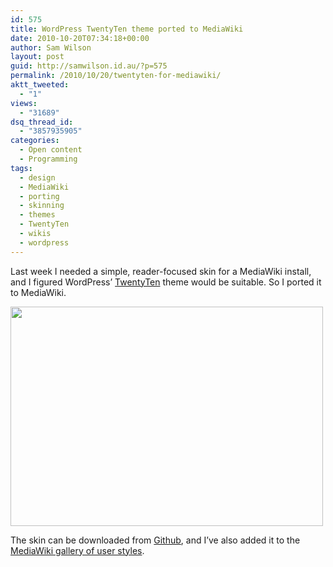 ```yaml
---
id: 575
title: WordPress TwentyTen theme ported to MediaWiki
date: 2010-10-20T07:34:18+00:00
author: Sam Wilson
layout: post
guid: http://samwilson.id.au/?p=575
permalink: /2010/10/20/twentyten-for-mediawiki/
aktt_tweeted:
  - "1"
views:
  - "31689"
dsq_thread_id:
  - "3857935905"
categories:
  - Open content
  - Programming
tags:
  - design
  - MediaWiki
  - porting
  - skinning
  - themes
  - TwentyTen
  - wikis
  - wordpress
---
```

Last week I needed a simple, reader-focused skin for a MediaWiki install, and I figured WordPress’ [TwentyTen](http://wordpress.org/extend/themes/twentyten) theme would be suitable. So I ported it to MediaWiki.



<img src="http://samwilson.id.au/wp-content/uploads/2010/10/WordPress-TwentyTen-theme-500x351.png" alt="" title="WordPress TwentyTen skin" width="500" height="351" class="aligncenter size-medium wp-image-576" srcset="https://samwilson.id.au/wp-content/uploads/2010/10/WordPress-TwentyTen-theme-500x351.png 500w, https://samwilson.id.au/wp-content/uploads/2010/10/WordPress-TwentyTen-theme-150x105.png 150w, https://samwilson.id.au/wp-content/uploads/2010/10/WordPress-TwentyTen-theme-1024x719.png 1024w, https://samwilson.id.au/wp-content/uploads/2010/10/WordPress-TwentyTen-theme.png 1423w" sizes="(max-width: 500px) 100vw, 500px" />

The skin can be downloaded from [Github](http://github.com/samwilson/mediawiki_twentyten), and I’ve also added it to the [MediaWiki gallery of user styles](http://www.mediawiki.org/wiki/Manual:Gallery_of_user_styles#WordPress_TwentyTen).
